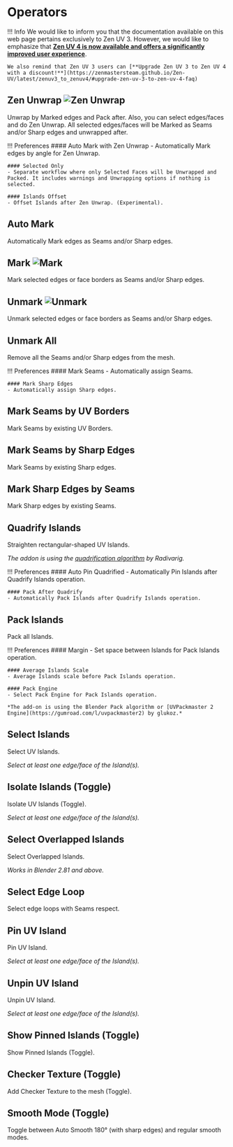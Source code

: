 # Operators

!!! Info
    We would like to inform you that the documentation available on this web page pertains exclusively to Zen UV 3. However, we would like to emphasize that [**Zen UV 4 is now available and offers a significantly improved user experience**](https://zenmastersteam.github.io/Zen-UV/latest/).

    We also remind that Zen UV 3 users can [**Upgrade Zen UV 3 to Zen UV 4 with a discount!**](https://zenmastersteam.github.io/Zen-UV/latest/zenuv3_to_zenuv4/#upgrade-zen-uv-3-to-zen-uv-4-faq)

## Zen Unwrap ![Zen Unwrap](img/icons/zen-unwrap@2x.png)
Unwrap by Marked edges and Pack after. Also, you can select edges/faces and do Zen Unwrap. All selected edges/faces will be Marked as Seams and/or Sharp edges and unwrapped after.

!!! Preferences
    #### Auto Mark with Zen Unwrap
    - Automatically Mark edges by angle for Zen Unwrap.

    #### Selected Only
    - Separate workflow where only Selected Faces will be Unwrapped and Packed. It includes warnings and Unwrapping options if nothing is selected.

    #### Islands Offset
    - Offset Islands after Zen Unwrap. (Experimental).

## Auto Mark
Automatically Mark edges as Seams and/or Sharp edges.

## Mark ![Mark](img/icons/mark-seams@2x.png)
Mark selected edges or face borders as Seams and/or Sharp edges.

## Unmark ![Unmark](img/icons/unmark-seams@2x.png)
Unmark selected edges or face borders as Seams and/or Sharp edges.

## Unmark All
Remove all the Seams and/or Sharp edges from the mesh.

!!! Preferences
    #### Mark Seams
    - Automatically assign Seams.

    #### Mark Sharp Edges
    - Automatically assign Sharp edges.

## Mark Seams by UV Borders
Mark Seams by existing UV Borders.

## Mark Seams by Sharp Edges
Mark Seams by existing Sharp edges.

## Mark Sharp Edges by Seams
Mark Sharp edges by existing Seams.

## Quadrify Islands
Straighten rectangular-shaped UV Islands.

*The addon is using the [quadrification algorithm](https://github.com/Radivarig/UvSquares) by Radivarig.*

!!! Preferences 
    #### Auto Pin Quadrified
    - Automatically Pin Islands after Quadrify Islands operation.

    #### Pack After Quadrify
    - Automatically Pack Islands after Quadrify Islands operation.

## Pack Islands
Pack all Islands.

!!! Preferences
    #### Margin
    - Set space between Islands for Pack Islands operation.

    #### Average Islands Scale
    - Average Islands scale before Pack Islands operation.

    #### Pack Engine
    - Select Pack Engine for Pack Islands operation.

    *The add-on is using the Blender Pack algorithm or [UVPackmaster 2 Engine](https://gumroad.com/l/uvpackmaster2) by glukoz.*

## Select Islands
Select UV Islands. 

*Select at least one edge/face of the Island(s).*

## Isolate Islands (Toggle)
Isolate UV Islands (Toggle). 

*Select at least one edge/face of the Island(s).*


## Select Overlapped Islands
Select Overlapped Islands.

*Works in Blender 2.81 and above.*

## Select Edge Loop
Select edge loops with Seams respect.

## Pin UV Island
Pin UV Island. 

*Select at least one edge/face of the Island(s).*

## Unpin UV Island
Unpin UV Island. 

*Select at least one edge/face of the Island(s).*

## Show Pinned Islands (Toggle)
Show Pinned Islands (Toggle).

## Checker Texture (Toggle)
Add Checker Texture to the mesh (Toggle).

## Smooth Mode (Toggle)
Toggle between Auto Smooth 180° (with sharp edges) and regular smooth modes.